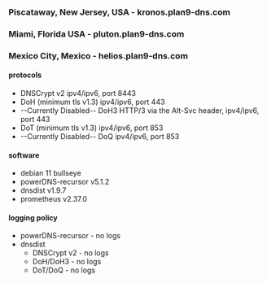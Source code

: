 ### Piscataway, New Jersey, USA - kronos.plan9-dns.com

### Miami, Florida USA - pluton.plan9-dns.com

### Mexico City, Mexico - helios.plan9-dns.com

#### protocols
- DNSCrypt v2 ipv4/ipv6, port 8443
- DoH (minimum tls v1.3) ipv4/ipv6, port 443
- --Currently Disabled-- DoH3 HTTP/3 via the Alt-Svc header, ipv4/ipv6, port 443
- DoT (minimum tls v1.3) ipv4/ipv6, port 853
- --Currently Disabled-- DoQ ipv4/ipv6, port 853

#### software
- debian 11 bullseye
- powerDNS-recursor v5.1.2
- dnsdist v1.9.7
- prometheus v2.37.0

#### logging policy
- powerDNS-recursor - no logs
- dnsdist
  - DNSCrypt v2 - no logs
  - DoH/DoH3 - no logs
  - DoT/DoQ - no logs
